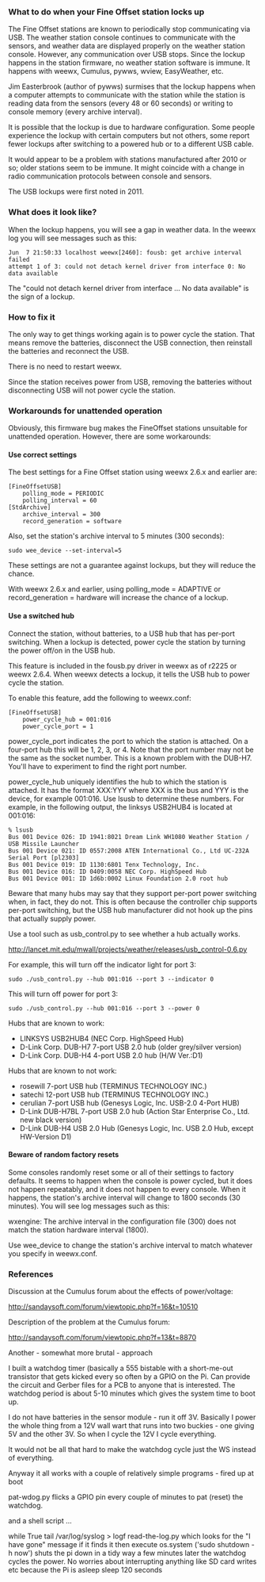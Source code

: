 ### What to do when your Fine Offset station locks up

The Fine Offset stations are known to periodically stop communicating via USB.  The weather station console continues to communicate with the sensors, and weather data are displayed properly on the weather station console.  However, any communication over USB stops.  Since the lockup happens in the station firmware, no weather station software is immune.  It happens with weewx, Cumulus, pywws, wview, EasyWeather, etc.

Jim Easterbrook (author of pywws) surmises that the lockup happens when a computer attempts to communicate with the station while the station is reading data from the sensors (every 48 or 60 seconds) or writing to console memory (every archive interval).

It is possible that the lockup is due to hardware configuration.  Some people experience the lockup with certain computers but not others, some report fewer lockups after switching to a powered hub or to a different USB cable.

It would appear to be a problem with stations manufactured after 2010 or so; older stations seem to be immune.  It might coincide with a change in radio communication protocols between console and sensors.

The USB lockups were first noted in 2011.

### What does it look like?

When the lockup happens, you will see a gap in weather data.  In the weewx log you will see messages such as this:
```
Jun  7 21:50:33 localhost weewx[2460]: fousb: get archive interval failed 
attempt 1 of 3: could not detach kernel driver from interface 0: No data available
```
The "could not detach kernel driver from interface ... No data available" is the sign of a lockup.

### How to fix it

The only way to get things working again is to power cycle the station.  That means remove the batteries, disconnect the USB connection, then reinstall the batteries and reconnect the USB.

There is no need to restart weewx.

Since the station receives power from USB, removing the batteries without disconnecting USB will not power cycle the station.

### Workarounds for unattended operation

Obviously, this firmware bug makes the FineOffset stations unsuitable for unattended operation.  However, there are some workarounds:

#### Use correct settings

The best settings for a Fine Offset station using weewx 2.6.x and earlier are:
```
[FineOffsetUSB]
    polling_mode = PERIODIC
    polling_interval = 60
[StdArchive]
    archive_interval = 300
    record_generation = software
```
Also, set the station's archive interval to 5 minutes (300 seconds):

```
sudo wee_device --set-interval=5
```

These settings are not a guarantee against lockups, but they will reduce the chance.

With weewx 2.6.x and earlier, using polling_mode = ADAPTIVE or record_generation = hardware will increase the chance of a lockup.

#### Use a switched hub

Connect the station, without batteries, to a USB hub that has per-port switching.  When a lockup is detected, power cycle the station by turning the power off/on in the USB hub.

This feature is included in the fousb.py driver in weewx as of r2225 or weewx 2.6.4.  When weewx detects a lockup, it tells the USB hub to power cycle the station.

To enable this feature, add the following to weewx.conf:
```
[FineOffsetUSB]
    power_cycle_hub = 001:016
    power_cycle_port = 1
```
power_cycle_port indicates the port to which the station is attached.  On a four-port hub this will be 1, 2, 3, or 4. Note that the port number may not be the same as the socket number. This is a known
problem with the DUB-H7. You'll have to experiment to find the right port number.

power_cycle_hub uniquely identifies the hub to which the station is attached.  It has the format XXX:YYY where XXX is the bus and YYY is the device, for example 001:016.  Use lsusb to determine these numbers.  For example, in the following output, the linksys USB2HUB4 is located at 001:016:
```
% lsusb
Bus 001 Device 026: ID 1941:8021 Dream Link WH1080 Weather Station / USB Missile Launcher
Bus 001 Device 021: ID 0557:2008 ATEN International Co., Ltd UC-232A Serial Port [pl2303]
Bus 001 Device 019: ID 1130:6801 Tenx Technology, Inc. 
Bus 001 Device 016: ID 0409:0058 NEC Corp. HighSpeed Hub
Bus 001 Device 001: ID 1d6b:0002 Linux Foundation 2.0 root hub
```
Beware that many hubs may say that they support per-port power switching when, in fact, they do not.  This is often because the controller chip supports per-port switching, but the USB hub manufacturer did not hook up the pins that actually supply power.

Use a tool such as usb_control.py to see whether a hub actually works.

http://lancet.mit.edu/mwall/projects/weather/releases/usb_control-0.6.py

For example, this will turn off the indicator light for port 3:

```
sudo ./usb_control.py --hub 001:016 --port 3 --indicator 0
```

This will turn off power for port 3:

```
sudo ./usb_control.py --hub 001:016 --port 3 --power 0
```

Hubs that are known to work:

* LINKSYS USB2HUB4 (NEC Corp. HighSpeed Hub)
* D-Link Corp. DUB-H7 7-port USB 2.0 hub (older grey/silver version)
* D-Link Corp. DUB-H4 4-port USB 2.0 hub (H/W Ver.:D1)

Hubs that are known to not work:

* rosewill 7-port USB hub (TERMINUS TECHNOLOGY INC.) 
* satechi 12-port USB hub (TERMINUS TECHNOLOGY INC.)
* cerulian 7-port USB hub (Genesys Logic, Inc. USB-2.0 4-Port HUB)
* D-Link DUB-H7BL 7-port USB 2.0 hub (Action Star Enterprise Co., Ltd. new black version)
* D-Link DUB-H4 USB 2.0 Hub (Genesys Logic, Inc. USB 2.0 Hub, except HW-Version D1)

#### Beware of random factory resets

Some consoles randomly reset some or all of their settings to factory defaults.  It seems to happen when the console is power cycled, but it does not happen repeatably, and it does not happen to every console.  When it happens, the station's archive interval will change to 1800 seconds (30 minutes).  You will see log messages such as this:

wxengine: The archive interval in the configuration file (300) does not match the station hardware interval (1800).

Use wee_device to change the station's archive interval to match whatever you specify in weewx.conf.

### References

Discussion at the Cumulus forum about the effects of power/voltage:

http://sandaysoft.com/forum/viewtopic.php?f=16&t=10510

Description of the problem at the Cumulus forum:

http://sandaysoft.com/forum/viewtopic.php?f=13&t=8870

Another - somewhat more brutal - approach

I built a watchdog timer (basically a 555 bistable with a short-me-out transistor that gets kicked every so often by a GPIO on the Pi. Can provide the circuit and Gerber files for a PCB to anyone that is interested. The watchdog period is about 5-10 minutes which gives the system time to boot up.

I do not have batteries in the sensor module - run it off 3V. Basically I power the whole thing from a 12V wall wart that runs into two buckies - one giving 5V and the other 3V. So when I cycle the 12V I cycle everything.

It would not be all that hard to make the watchdog cycle just the WS instead of everything.

Anyway it all works with a couple of relatively simple programs - fired up at boot

pat-wdog.py flicks a GPIO pin every couple of minutes to pat (reset) the watchdog.

and a shell script ...

while True
    tail /var/log/syslog > logf
    read-the-log.py which looks for the "I have gone" message
      if it finds it then execute os.system ('sudo shutdown -h now')
         shuts the pi down in a tidy way
         a few minutes later the watchdog cycles the power.
         No worries about interrupting anything like SD card writes etc because the Pi is asleep
    sleep 120 seconds
